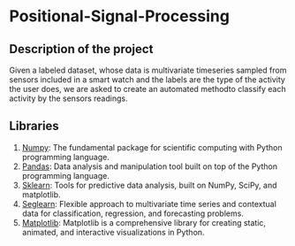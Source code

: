 # Positional-Signal-Processing

## Description of the project
Given a labeled dataset, whose data is multivariate timeseries sampled from sensors included in a smart watch and the labels are the type of the activity the user does, we are asked to create an automated methodto classify each activity by the sensors readings.

## Libraries
1. [Numpy](https://numpy.org/): The fundamental package for scientific computing with Python programming language.
2. [Pandas](https://pandas.pydata.org/): Data analysis and manipulation tool built on top of the Python programming language.
3. [Sklearn](https://scikit-learn.org/stable): Tools for predictive data analysis, built on NumPy, SciPy, and matplotlib.
4. [Seglearn](https://dmbee.github.io/seglearn/): Flexible approach to multivariate time series and contextual data for classification, regression, and forecasting problems.
5. [Matplotlib](https://matplotlib.org/): Matplotlib is a comprehensive library for creating static, animated, and interactive visualizations in Python.


